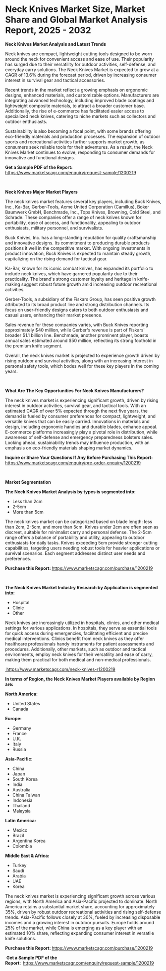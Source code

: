 <p><h1>Neck Knives Market Size, Market Share and Global Market Analysis Report, 2025 - 2032</h1></p><p><strong>Neck Knives Market Analysis and Latest Trends</strong></p>
<p><p>Neck knives are compact, lightweight cutting tools designed to be worn around the neck for convenient access and ease of use. Their popularity has surged due to their versatility for outdoor activities, self-defense, and everyday carry solutions. The Neck Knives Market is expected to grow at a CAGR of 13.6% during the forecast period, driven by increasing consumer interest in survival gear and tactical accessories.</p><p>Recent trends in the market reflect a growing emphasis on ergonomic designs, enhanced materials, and customizable options. Manufacturers are integrating advanced technology, including improved blade coatings and lightweight composite materials, to attract a broader customer base. Additionally, the rise of e-commerce has facilitated easier access to specialized neck knives, catering to niche markets such as collectors and outdoor enthusiasts.</p><p>Sustainability is also becoming a focal point, with some brands offering eco-friendly materials and production processes. The expansion of outdoor sports and recreational activities further supports market growth, as consumers seek reliable tools for their adventures. As a result, the Neck Knives Market continues to evolve, responding to consumer demands for innovative and functional designs.</p></p>
<p><strong>Get a Sample PDF of the Report:&nbsp;</strong> <a href="https://www.marketscagr.com/enquiry/request-sample/1200219?utm_campaign=3249&utm_medium=2&utm_source=Github&utm_content=ia&utm_term=13042025&utm_id=neck-knives">https://www.marketscagr.com/enquiry/request-sample/1200219</a></p>
<p>&nbsp;</p>
<p><strong>Neck Knives Major Market Players</strong></p>
<p><p>The neck knives market features several key players, including Buck Knives, Inc., Ka-Bar, Gerber-Tools, Acme United Corporation (Camillus), Boker Baumwerk GmbH, Benchmade, Inc., Tops Knives, Browning, Cold Steel, and Schrade. These companies offer a range of neck knives known for portability, ease of access, and functionality, appealing to outdoor enthusiasts, military personnel, and survivalists.</p><p>Buck Knives, Inc. has a long-standing reputation for quality craftsmanship and innovative designs. Its commitment to producing durable products positions it well in the competitive market. With ongoing investments in product innovation, Buck Knives is expected to maintain steady growth, capitalizing on the rising demand for tactical gear.</p><p>Ka-Bar, known for its iconic combat knives, has expanded its portfolio to include neck knives, which have garnered popularity due to their practicality. The brand's strong customer loyalty and heritage in knife-making suggest robust future growth amid increasing outdoor recreational activities.</p><p>Gerber-Tools, a subsidiary of the Fiskars Group, has seen positive growth attributed to its broad product line and strong distribution channels. Its focus on user-friendly designs caters to both outdoor enthusiasts and casual users, enhancing their market presence.</p><p>Sales revenue for these companies varies, with Buck Knives reporting approximately $40 million, while Gerber's revenue is part of Fiskars' broader $1.1 billion line. Benchmade, another prominent player, boasts annual sales estimated around $50 million, reflecting its strong foothold in the premium knife segment.</p><p>Overall, the neck knives market is projected to experience growth driven by rising outdoor and survival activities, along with an increasing interest in personal safety tools, which bodes well for these key players in the coming years.</p></p>
<p>&nbsp;</p>
<p><strong>What Are The Key Opportunities For Neck Knives Manufacturers?</strong></p>
<p><p>The neck knives market is experiencing significant growth, driven by rising interest in outdoor activities, survival gear, and tactical tools. With an estimated CAGR of over 5% expected through the next five years, the demand is fueled by consumer preferences for compact, lightweight, and versatile knives that can be easily carried. Innovations in materials and design, including ergonomic handles and durable blades, enhance appeal. E-commerce platforms increasingly play a pivotal role in distribution, while awareness of self-defense and emergency preparedness bolsters sales. Looking ahead, sustainability trends may influence production, with an emphasis on eco-friendly materials shaping market dynamics.</p></p>
<p><strong>Inquire or Share Your Questions If Any Before Purchasing This Report:</strong> <a href="https://www.marketscagr.com/enquiry/pre-order-enquiry/1200219?utm_campaign=3249&utm_medium=2&utm_source=Github&utm_content=ia&utm_term=13042025&utm_id=neck-knives">https://www.marketscagr.com/enquiry/pre-order-enquiry/1200219</a></p>
<p>&nbsp;</p>
<p><strong>Market Segmentation</strong></p>
<p><strong>The Neck Knives Market Analysis by types is segmented into:</strong></p>
<p><ul><li>Less than 2cm</li><li>2-5cm</li><li>More than 5cm</li></ul></p>
<p><p>The neck knives market can be categorized based on blade length: less than 2cm, 2-5cm, and more than 5cm. Knives under 2cm are often seen as discreet, suitable for minimalist carry and personal defense. The 2-5cm range offers a balance of portability and utility, appealing to outdoor enthusiasts for daily tasks. Knives exceeding 5cm provide stronger cutting capabilities, targeting users needing robust tools for heavier applications or survival scenarios. Each segment addresses distinct user needs and preferences.</p></p>
<p><strong>Purchase this Report:&nbsp;</strong><a href="https://www.marketscagr.com/purchase/1200219?utm_campaign=3249&utm_medium=2&utm_source=Github&utm_content=ia&utm_term=13042025&utm_id=neck-knives">https://www.marketscagr.com/purchase/1200219</a></p>
<p>&nbsp;</p>
<p><strong>The Neck Knives Market Industry Research by Application is segmented into:</strong></p>
<p><ul><li>Hospital</li><li>Clinic</li><li>Other</li></ul></p>
<p><p>Neck knives are increasingly utilized in hospitals, clinics, and other medical settings for various applications. In hospitals, they serve as essential tools for quick access during emergencies, facilitating efficient and precise medical interventions. Clinics benefit from neck knives as they offer healthcare professionals handy instruments for patient assessments and procedures. Additionally, other markets, such as outdoor and tactical environments, employ neck knives for their versatility and ease of carry, making them practical for both medical and non-medical professionals.</p></p>
<p><a href="https://www.marketscagr.com/neck-knives-r1200219?utm_campaign=3249&utm_medium=2&utm_source=Github&utm_content=ia&utm_term=13042025&utm_id=neck-knives">&nbsp;https://www.marketscagr.com/neck-knives-r1200219</a></p>
<p><strong>In terms of Region, the Neck Knives Market Players available by Region are:</strong></p>
<p>
    <p> <strong> North America: </strong>
        <ul>
            <li>United States</li>
            <li>Canada</li>
        </ul>
        </p> 
    <p> <strong> Europe: </strong>
        <ul>
            <li>Germany</li>
            <li>France</li>
            <li>U.K.</li>
            <li>Italy</li>
            <li>Russia</li>
        </ul>
        </p> 
    <p> <strong> Asia-Pacific: </strong>
        <ul>
            <li>China</li>
            <li>Japan</li>
            <li>South Korea</li>
            <li>India</li>
            <li>Australia</li>
            <li>China Taiwan</li>
            <li>Indonesia</li>
            <li>Thailand</li>
            <li>Malaysia</li>
        </ul>
        </p> 
    <p> <strong> Latin America: </strong>
        <ul>
            <li>Mexico</li>
            <li>Brazil</li>
            <li>Argentina Korea</li>
            <li>Colombia</li>
        </ul>
        </p> 
    <p> <strong> Middle East & Africa: </strong>
        <ul>
            <li>Turkey</li>
            <li>Saudi</li>
            <li>Arabia</li>
            <li>UAE</li>
            <li>Korea</li>
        </ul>
    </p>
    </p>
<p><p>The neck knives market is experiencing significant growth across various regions, with North America and Asia-Pacific projected to dominate. North America retains a substantial market share, accounting for approximately 35%, driven by robust outdoor recreational activities and rising self-defense trends. Asia-Pacific follows closely at 30%, fueled by increasing disposable incomes and a growing interest in outdoor pursuits. Europe holds around 25% of the market, while China is emerging as a key player with an estimated 10% share, reflecting expanding consumer interest in versatile knife solutions.</p></p>
<p><strong>Purchase this Report: </strong><a href="https://www.marketscagr.com/purchase/1200219?utm_campaign=3249&utm_medium=2&utm_source=Github&utm_content=ia&utm_term=13042025&utm_id=neck-knives">https://www.marketscagr.com/purchase/1200219</a></p>
<p>&nbsp;<strong>Get a Sample PDF of the Report:&nbsp;&nbsp;</strong><a href="https://www.marketscagr.com/enquiry/request-sample/1200219?utm_campaign=3249&utm_medium=2&utm_source=Github&utm_content=ia&utm_term=13042025&utm_id=neck-knives">https://www.marketscagr.com/enquiry/request-sample/1200219</a></p>
<p><strong></strong></p>
<p><p></p><p></p><p></p></p>